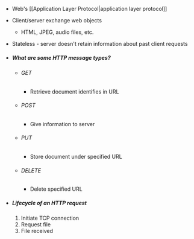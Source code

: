 - Web's [[Application Layer Protocol|application layer protocol]]
- Client/server exchange web objects
	- HTML, JPEG, audio files, etc.
- Stateless - server doesn't retain information about past client requests

- ##### What are some HTTP message types?
	- ###### GET
		- Retrieve document identifies in URL
	- ###### POST
		- Give information to server
	- ###### PUT
		- Store document under specified URL
	- ###### DELETE
		- Delete specified URL

- ##### Lifecycle of an HTTP request
	1. Initiate TCP connection
	2. Request file
	3. File received